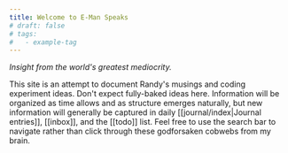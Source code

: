 ```yaml
---
title: Welcome to E-Man Speaks
# draft: false
# tags:
#   - example-tag
---
```


*Insight from the world's greatest mediocrity.*

This site is an attempt to document Randy's musings and coding experiment ideas.
Don't expect fully-baked ideas here.  Information will be organized as time allows
and as structure emerges naturally, but new information will generally be captured
in daily [[journal/index|Journal entries]], [[inbox]], and the [[todo]] list.
Feel free to use the search bar to navigate rather than click through these
godforsaken cobwebs from my brain.
